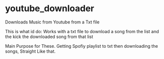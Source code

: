 # youtube_downloader
Downloads Music from Youtube from a Txt file

This is what id do:
Works with a txt file to download a song from the list and the kick the downloaded 
song from that list

Main Purpose for These.
Getting Spofiy playlist to txt then downloading the songs, Straight Like that.
